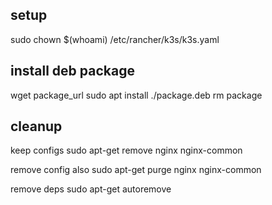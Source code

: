 ## setup

sudo chown $(whoami) /etc/rancher/k3s/k3s.yaml

## install deb package

wget package_url
sudo apt install ./package.deb
rm package

## cleanup

keep configs
sudo apt-get remove nginx nginx-common

remove config also
sudo apt-get purge nginx nginx-common

remove deps
sudo apt-get autoremove
